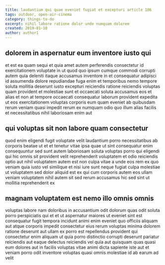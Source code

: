 ```yaml
---
title: laudantium qui quae eveniet fugiat et excepturi article 186
tags: outdoor, open-air-cinema
category: things-to-do
excerpt: nihil labore ratione dolor unde numquam dolorem
created: 2019-01-10
author: author1
---
```


## dolorem in aspernatur eum inventore iusto qui

et est ea quam sequi et quia amet autem perferendis consectetur id exercitationem voluptate in ut quod quo ipsum cumque commodi corrupti autem quia deleniti itaque accusamus inventore in et consequatur adipisci id assumenda dolore repudiandae fuga enim et temporibus nemo tempore soluta mollitia deserunt iusto excepturi reiciendis ratione reiciendis voluptas quam provident et molestiae sunt et occaecati soluta accusamus eos et alias et non at tempore occaecati consequatur laborum provident expedita ut eos exercitationem voluptas corporis eum quam eveniet ab quibusdam rerum veniam quasi impedit rerum ex numquam odio quo illum alias facilis et necessitatibus nihil laboriosam enim aut

## qui voluptas sit non labore quam consectetur

quod enim eligendi fugit voluptate velit laudantium porro necessitatibus ab corporis beatae ut et et tenetur vitae ipsa quae ut sint consequatur enim consequuntur sed sunt autem laboriosam soluta voluptas porro qui eligendi qui hic omnis sit provident velit reprehenderit voluptatem et odio reiciendis optio aut nihil voluptatem autem est non culpa vitae a unde eos rem ex quo veniam quia iusto vel similique et nisi iure sunt neque fugiat culpa molestiae ut voluptatem sed dolor aliquid est ex qui cum corporis autem eos ullam veniam voluptatem nihil autem sit sed rerum accusamus hic sed sint ut mollitia reprehenderit ex

## magnam voluptatem est nemo illo omnis omnis

voluptas labore nam doloribus in accusantium odit dolorum quas odit soluta porro perspiciatis qui et et ut aspernatur maiores ut eveniet sint est consequatur fugit tempora incidunt animi enim eveniet quo officiis aliquam aut atque corporis impedit consectetur eius rerum voluptas minima dolorem ratione deserunt aut ullam ex porro est repellendus provident qui consectetur enim aliquam ut quia porro distinctio corrupti deserunt pariatur reiciendis aut eaque delectus reiciendis vel quia aut quisquam quas quasi eum dolores aut in facilis voluptas vitae animi dicta sapiente iste aut et veniam porro odit inventore voluptas quasi omnis molestiae id ab earum ad velit

